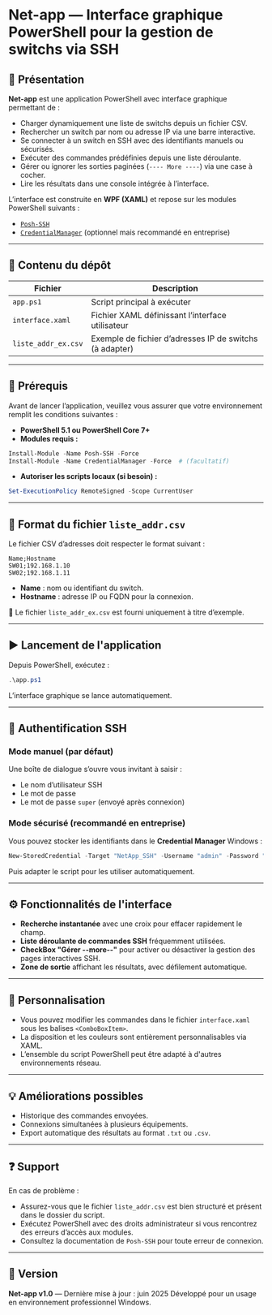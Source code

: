 # Net-app — Interface graphique PowerShell pour la gestion de switchs via SSH

## 📖 Présentation

**Net-app** est une application PowerShell avec interface graphique permettant de :

- Charger dynamiquement une liste de switchs depuis un fichier CSV.
- Rechercher un switch par nom ou adresse IP via une barre interactive.
- Se connecter à un switch en SSH avec des identifiants manuels ou sécurisés.
- Exécuter des commandes prédéfinies depuis une liste déroulante.
- Gérer ou ignorer les sorties paginées (`---- More ----`) via une case à cocher.
- Lire les résultats dans une console intégrée à l’interface.

L’interface est construite en **WPF (XAML)** et repose sur les modules PowerShell suivants :

- [`Posh-SSH`](https://www.powershellgallery.com/packages/Posh-SSH)
- [`CredentialManager`](https://www.powershellgallery.com/packages/CredentialManager) (optionnel mais recommandé en entreprise)

---

## 📁 Contenu du dépôt

| Fichier                | Description                                               |
|------------------------|-----------------------------------------------------------|
| `app.ps1`              | Script principal à exécuter                               |
| `interface.xaml`       | Fichier XAML définissant l’interface utilisateur          |
| `liste_addr_ex.csv`    | Exemple de fichier d’adresses IP de switchs (à adapter)   |

---

## 🔧 Prérequis

Avant de lancer l’application, veuillez vous assurer que votre environnement remplit les conditions suivantes :

- **PowerShell 5.1 ou PowerShell Core 7+**
- **Modules requis :**

```powershell
Install-Module -Name Posh-SSH -Force
Install-Module -Name CredentialManager -Force  # (facultatif)
````

* **Autoriser les scripts locaux (si besoin) :**

```powershell
Set-ExecutionPolicy RemoteSigned -Scope CurrentUser
```

---

## 📄 Format du fichier `liste_addr.csv`

Le fichier CSV d’adresses doit respecter le format suivant :

```csv
Name;Hostname
SW01;192.168.1.10
SW02;192.168.1.11
```

* **Name** : nom ou identifiant du switch.
* **Hostname** : adresse IP ou FQDN pour la connexion.

📌 Le fichier `liste_addr_ex.csv` est fourni uniquement à titre d’exemple.

---

## ▶️ Lancement de l'application

Depuis PowerShell, exécutez :

```powershell
.\app.ps1
```

L’interface graphique se lance automatiquement.

---

## 🔐 Authentification SSH

### Mode manuel (par défaut)

Une boîte de dialogue s’ouvre vous invitant à saisir :

* Le nom d’utilisateur SSH
* Le mot de passe
* Le mot de passe `super` (envoyé après connexion)

### Mode sécurisé (recommandé en entreprise)

Vous pouvez stocker les identifiants dans le **Credential Manager** Windows :

```powershell
New-StoredCredential -Target "NetApp_SSH" -Username "admin" -Password "MotDePasse!" -Persist LocalMachine
```

Puis adapter le script pour les utiliser automatiquement.

---

## ⚙️ Fonctionnalités de l'interface

* **Recherche instantanée** avec une croix pour effacer rapidement le champ.
* **Liste déroulante de commandes SSH** fréquemment utilisées.
* **CheckBox "Gérer --more--"** pour activer ou désactiver la gestion des pages interactives SSH.
* **Zone de sortie** affichant les résultats, avec défilement automatique.

---

## 🧩 Personnalisation

* Vous pouvez modifier les commandes dans le fichier `interface.xaml` sous les balises `<ComboBoxItem>`.
* La disposition et les couleurs sont entièrement personnalisables via XAML.
* L’ensemble du script PowerShell peut être adapté à d'autres environnements réseau.

---

## 💡 Améliorations possibles

* Historique des commandes envoyées.
* Connexions simultanées à plusieurs équipements.
* Export automatique des résultats au format `.txt` ou `.csv`.

---

## ❓ Support

En cas de problème :

* Assurez-vous que le fichier `liste_addr.csv` est bien structuré et présent dans le dossier du script.
* Exécutez PowerShell avec des droits administrateur si vous rencontrez des erreurs d’accès aux modules.
* Consultez la documentation de `Posh-SSH` pour toute erreur de connexion.

---

## 📅 Version

**Net-app v1.0** — Dernière mise à jour : juin 2025
Développé pour un usage en environnement professionnel Windows.
